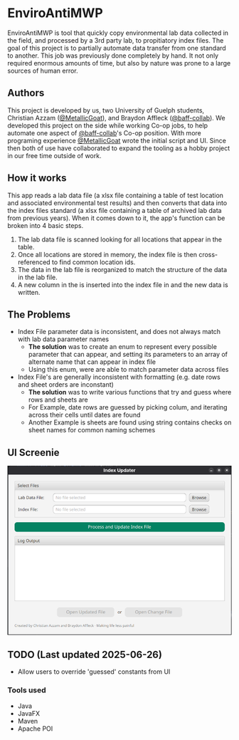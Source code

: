 # EnviroAntiMWP

EnviroAntiMWP is tool that quickly copy environmental lab data collected in the field, 
and processed by a 3rd party lab, to propitiatory index files. The goal of this project 
is to partially automate data transfer from one standard to another. This job was previously done
completely by hand. It not only required enormous amounts of time, but also by nature was prone to 
a large sources of human error.


## Authors
This project is developed by us, two University of Guelph students, Christian Azzam ([@MetallicGoat](https://github.com/MetallicGoat)), 
and Braydon Affleck ([@baff-collab](https://github.com/baff-collab)). We developed this project on the side while working 
Co-op jobs, to help automate one aspect of [@baff-collab](https://github.com/baff-collab)'s Co-op position. With more 
programing experience [@MetallicGoat](https://github.com/MetallicGoat) wrote the initial script and UI. Since then both
of use have collaborated to expand the tooling as a hobby project in our free time outside of work.


## How it works
This app reads a lab data file (a xlsx file containing a table of test location and associated
environmental test results) and then converts that data into the index files standard (a xlsx file 
containing a table of archived lab data from previous years). When it comes down to it, the app's function can
be broken into 4 basic steps.

1. The lab data file is scanned looking for all locations that appear in the table. 
2. Once all locations are stored in memory, the index file is then cross-referenced to find common location ids.
3. The data in the lab file is reorganized to match the structure of the data in the lab file.
4. A new column in the is inserted into the index file in and the new data is written.

## The Problems
- Index File parameter data is inconsistent, and does not always match with lab data parameter names
  - **The solution** was to create an enum to represent every possible parameter that can appear, and setting its parameters to an array of alternate name that can appear in index file
  - Using this enum, were are able to match parameter data across files 
- Index File's are generally inconsistent with formatting (e.g. date rows and sheet orders are inconstant)
  - **The solution** was to write various functions that try and guess where rows and sheets are
  - For Example, date rows are guessed by picking colum, and iterating across their cells until dates are found
  - Another Example is sheets are found using string contains checks on sheet names for common naming schemes


## UI Screenie
![OverviewUI-2025-06-26.png](assets/OverviewUI-2025-06-26.png)

## TODO (Last updated 2025-06-26)
- Allow users to override 'guessed' constants from UI

### Tools used
- Java
- JavaFX
- Maven
- Apache POI